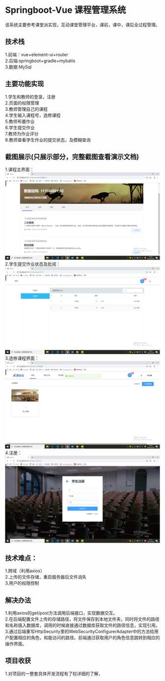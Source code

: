 # Springboot-Vue 课程管理系统

  该系统主要参考课堂派实现，互动课堂管理平台，课前，课中，课后全过程管理。
## 技术栈<br>

  1.前端：vue+element-ui+router<br>
  2.后端:springboot+gradle+mybatis<br>
  3.数据:MySql<br>

## 主要功能实现

  1.学生和教师的登录，注册<br>
  2.页面的权限管理<br>
  3.教师管理自己的课程<br>
  4.学生输入课程号，选修课程<br>
  5.教师布置作业<br>
  6.学生提交作业<br>
  7.教师为作业评分<br>
  8.教师查看学生作业的提交状态，及模糊查询<br>

## 截图展示(只展示部分，完整截图查看演示文档)
  1.课程主界面：<br>
![image](https://github.com/BaoGuoSen/Springboot-Vue/blob/master/imgs/class.png)<br>
  2.学生提交作业状态及批阅：<br>
![image](https://github.com/BaoGuoSen/Springboot-Vue/blob/master/imgs/classmates.png)  <br>
  3.选修课程界面：<br>
![image](https://github.com/BaoGuoSen/Springboot-Vue/blob/master/imgs/index.png)<br>
  4.注册：<br>
![image](https://github.com/BaoGuoSen/Springboot-Vue/blob/master/imgs/logon.png)<br>

## 技术难点：
  1.跨域（利用axios）<br>
  2.上传的文件存储，重启服务器后文件消失<br>
  3.用户的权限控制<br>

## 解决办法
  1.利用axios的get/post方法调用后端接口，实现数据交互。<br>
  2.在后端配置文件上传的存储路径，将文件保存到本地文件夹，同时将文件的路径和名称插入数据库，调用的时候直接通过数据库获取文件的路径信息，实现引用。<br>
  3.通过后端重写HttpSecurity里的WebSecurityConfigurerAdapter中的方法给用户配置相应的角色，和能访问的路径。前端通过获取用户的角色信息跳转到相应的操作界面。

## 项目收获
  1.对项目的一整套具体开发流程有了较详细的了解，
